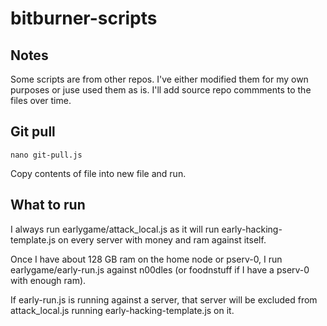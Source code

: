 # bitburner-scripts

## Notes
Some scripts are from other repos. I've either modified them for my own purposes or juse used them as is. I'll add source repo commments to the files over time.

## Git pull
```
nano git-pull.js
```
Copy contents of file into new file and run.

## What to run
I always run earlygame/attack_local.js as it will run early-hacking-template.js on every server with money and ram against itself.

Once I have about 128 GB ram on the home node or pserv-0, I run earlygame/early-run.js against n00dles (or foodnstuff if I have a pserv-0 with enough ram).

If early-run.js is running against a server, that server will be excluded from attack_local.js running early-hacking-template.js on it.